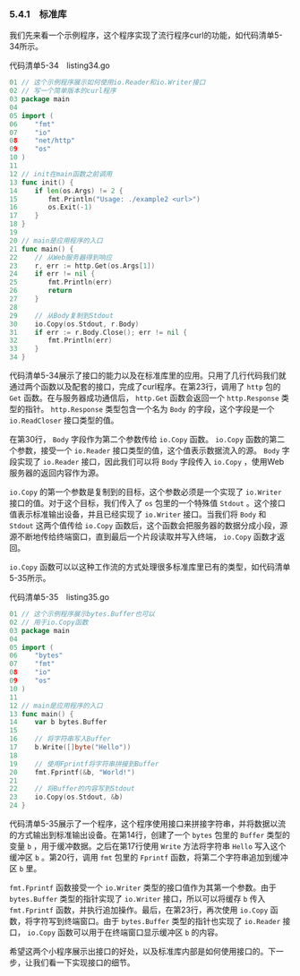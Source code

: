 ### 5.4.1　标准库

我们先来看一个示例程序，这个程序实现了流行程序curl的功能，如代码清单5-34所示。

代码清单5-34　listing34.go

```go
01 // 这个示例程序展示如何使用io.Reader和io.Writer接口
02 // 写一个简单版本的curl程序
03 package main
04
05 import (
06　　 "fmt"
07　　 "io"
08　　 "net/http"
09　　 "os"
10 )
11
12 // init在main函数之前调用
13 func init() {
14　　 if len(os.Args) != 2 {
15　　　　 fmt.Println("Usage: ./example2 <url>")
16　　　　 os.Exit(-1)
17　　 }
18 }
19
20 // main是应用程序的入口
21 func main() {
22　　 // 从Web服务器得到响应
23　　 r, err := http.Get(os.Args[1])
24　　 if err != nil {
25　　　　 fmt.Println(err)
26　　　　 return
27　　 }
28
29　　 // 从Body复制到Stdout
30　　 io.Copy(os.Stdout, r.Body)
31　　 if err := r.Body.Close(); err != nil {
32　　　　 fmt.Println(err)
33　　 }
34 }
```

代码清单5-34展示了接口的能力以及在标准库里的应用。只用了几行代码我们就通过两个函数以及配套的接口，完成了curl程序。在第23行，调用了 `http` 包的 `Get` 函数。在与服务器成功通信后， `http.Get` 函数会返回一个 `http.Response` 类型的指针。 `http.Response` 类型包含一个名为 `Body` 的字段，这个字段是一个 `io.ReadCloser` 接口类型的值。

在第30行， `Body` 字段作为第二个参数传给 `io.Copy` 函数。 `io.Copy` 函数的第二个参数，接受一个 `io.Reader` 接口类型的值，这个值表示数据流入的源。 `Body` 字段实现了 `io.Reader` 接口，因此我们可以将 `Body` 字段传入 `io.Copy` ，使用Web服务器的返回内容作为源。

`io.Copy` 的第一个参数是复制到的目标，这个参数必须是一个实现了 `io.Writer` 接口的值。对于这个目标，我们传入了 `os` 包里的一个特殊值 `Stdout` 。这个接口值表示标准输出设备，并且已经实现了 `io.Writer` 接口。当我们将 `Body` 和 `Stdout` 这两个值传给 `io.Copy` 函数后，这个函数会把服务器的数据分成小段，源源不断地传给终端窗口，直到最后一个片段读取并写入终端， `io.Copy` 函数才返回。

`io.Copy` 函数可以以这种工作流的方式处理很多标准库里已有的类型，如代码清单 5-35所示。

代码清单5-35　listing35.go

```go
01 // 这个示例程序展示bytes.Buffer也可以
02 // 用于io.Copy函数
03 package main
04
05 import (
06　　 "bytes"
07　　 "fmt"
08　　 "io"
09　　 "os"
10 )
11
12 // main是应用程序的入口
13 func main() {
14　　 var b bytes.Buffer
15
16　　 // 将字符串写入Buffer
17　　 b.Write([]byte("Hello"))
18
19　　 // 使用Fprintf将字符串拼接到Buffer
20　　 fmt.Fprintf(&b, "World!")
21
22　　 // 将Buffer的内容写到Stdout
23　　 io.Copy(os.Stdout, &b)
24 }
```

代码清单5-35展示了一个程序，这个程序使用接口来拼接字符串，并将数据以流的方式输出到标准输出设备。在第14行，创建了一个 `bytes` 包里的 `Buffer` 类型的变量 `b` ，用于缓冲数据。之后在第17行使用 `Write` 方法将字符串 `Hello` 写入这个缓冲区 `b` 。第20行，调用 `fmt` 包里的 `Fprintf` 函数，将第二个字符串追加到缓冲区 `b` 里。

`fmt.Fprintf` 函数接受一个 `io.Writer` 类型的接口值作为其第一个参数。由于 `bytes.Buffer` 类型的指针实现了 `io.Writer` 接口，所以可以将缓存 `b` 传入 `fmt.Fprintf` 函数，并执行追加操作。最后，在第23行，再次使用 `io.Copy` 函数，将字符写到终端窗口。由于 `bytes.Buffer` 类型的指针也实现了 `io.Reader` 接口， `io.Copy` 函数可以用于在终端窗口显示缓冲区 `b` 的内容。

希望这两个小程序展示出接口的好处，以及标准库内部是如何使用接口的。下一步，让我们看一下实现接口的细节。


